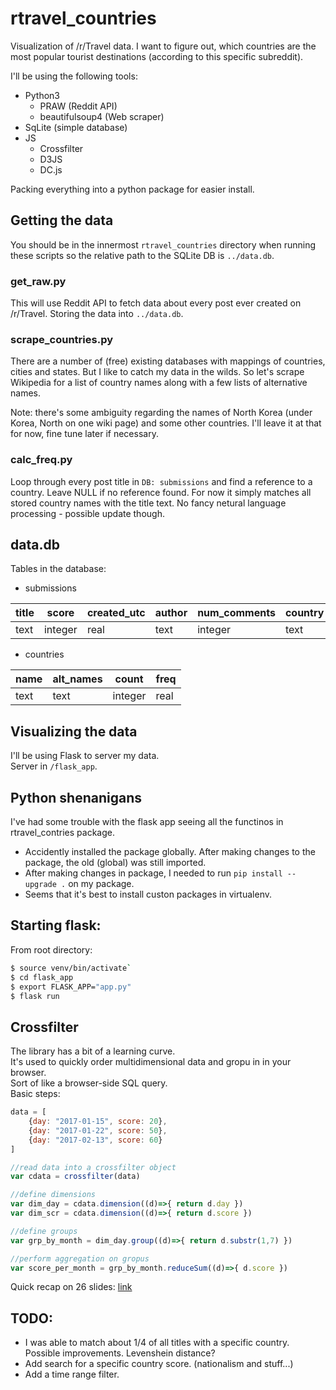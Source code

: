 # rtravel_countries
Visualization of /r/Travel data. I want to figure out, which countries are the most popular tourist destinations (according to this specific subreddit).  

I'll be using the following tools:
* Python3
    * PRAW (Reddit API)
    * beautifulsoup4 (Web scraper)
* SqLite (simple database)
* JS
    * Crossfilter
    * D3JS
    * DC.js

Packing everything into a python package for easier install.  

## Getting the data
You should be in the innermost `rtravel_countries` directory when running these scripts so the relative path to the SQLite DB is `../data.db`. 

### get_raw.py
This will use Reddit API to fetch data about every post ever created on /r/Travel. Storing the data into `../data.db`.

### scrape_countries.py
There are a number of (free) existing databases with mappings of countries, cities and states. But I like to catch my data in the wilds. So let's scrape Wikipedia for a list of country names along with a few lists of alternative names. 

Note: there's some ambiguity regarding the names of North Korea (under Korea, North on one wiki page) and some other countries. I'll leave it at that for now, fine tune later if necessary. 

### calc_freq.py
Loop through every post title in `DB: submissions` and find a reference to a country. Leave NULL if no reference found. 
For now it simply matches all stored country names with the title text. No fancy netural language processing - possible update though.  

## data.db
Tables in the database: 

* submissions

|title   |score   |created_utc   |author   |num_comments   |country|
|---|---|---|---|---|---|
|text|integer|real|text|integer|text|


* countries

|name|alt_names|count|freq|
|---|---|---|---|
|text|text|integer|real|


## Visualizing the data
I'll be using Flask to server my data.  
Server in `/flask_app`.  

## Python shenanigans
I've had some trouble with the flask app seeing all the functinos in rtravel_contries package.  

* Accidently installed the package globally. After making changes to the package, the old (global) was still imported.  
* After making changes in package, I needed to run `pip install --upgrade .` on my package.  
* Seems that it's best to install custon packages in virtualenv.  

## Starting flask:
From root directory:  
```bash
$ source venv/bin/activate`
$ cd flask_app
$ export FLASK_APP="app.py"
$ flask run
```


## Crossfilter
The library has a bit of a learning curve.  
It's used to quickly order multidimensional data and gropu in in your browser.  
Sort of like a browser-side SQL query.  
Basic steps:
```javascript
data = [
    {day: "2017-01-15", score: 20},
    {day: "2017-01-22", score: 50},
    {day: "2017-02-13", score: 60}
]

//read data into a crossfilter object
var cdata = crossfilter(data)

//define dimensions
var dim_day = cdata.dimension((d)=>{ return d.day })
var dim_scr = cdata.dimension((d)=>{ return d.score })

//define groups
var grp_by_month = dim_day.group((d)=>{ return d.substr(1,7) })

//perform aggregation on gropus
var score_per_month = grp_by_month.reduceSum((d)=>{ d.score })
```

Quick recap on 26 slides: [link](https://www.slideshare.net/esjewett/crossfilter-mad-js)  



## TODO: 
* I was able to match about 1/4 of all titles with a specific country. 
Possible improvements. Levenshein distance?  
* Add search for a specific country score.  (nationalism and stuff...)
* Add a time range filter.  